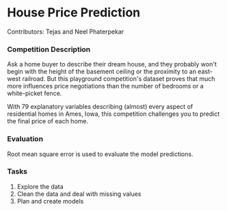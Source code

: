# House Price Prediction
Contributors: Tejas and Neel Phaterpekar


### Competition Description
Ask a home buyer to describe their dream house, and they probably won't begin with the height of the basement ceiling or the proximity to an east-west railroad. But this playground competition's dataset proves that much more influences price negotiations than the number of bedrooms or a white-picket fence.

With 79 explanatory variables describing (almost) every aspect of residential homes in Ames, Iowa, this competition challenges you to predict the final price of each home.

### Evaluation

Root mean square error is used to evaluate the model predictions.

### Tasks

1. Explore the data
2. Clean the data and deal with missing values
3. Plan and create models
